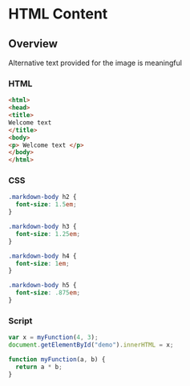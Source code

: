 # HTML Content

## Overview

Alternative text provided for the image is meaningful

### HTML

```html
<html>
<head>
<title>
Welcome text
</title>
<body>
<p> Welcome text </p>
</body>
</html>
```

### CSS

```css
.markdown-body h2 {
  font-size: 1.5em;
}

.markdown-body h3 {
  font-size: 1.25em;
}

.markdown-body h4 {
  font-size: 1em;
}

.markdown-body h5 {
  font-size: .875em;
}

```

### Script

```javascript
var x = myFunction(4, 3);
document.getElementById("demo").innerHTML = x;

function myFunction(a, b) {
  return a * b;
}
```

